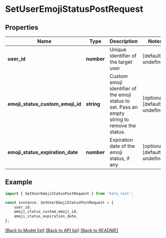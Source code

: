 # SetUserEmojiStatusPostRequest


## Properties

Name | Type | Description | Notes
------------ | ------------- | ------------- | -------------
**user_id** | **number** | Unique identifier of the target user | [default to undefined]
**emoji_status_custom_emoji_id** | **string** | Custom emoji identifier of the emoji status to set. Pass an empty string to remove the status. | [optional] [default to undefined]
**emoji_status_expiration_date** | **number** | Expiration date of the emoji status, if any | [optional] [default to undefined]

## Example

```typescript
import { SetUserEmojiStatusPostRequest } from 'tele_rest';

const instance: SetUserEmojiStatusPostRequest = {
    user_id,
    emoji_status_custom_emoji_id,
    emoji_status_expiration_date,
};
```

[[Back to Model list]](../README.md#documentation-for-models) [[Back to API list]](../README.md#documentation-for-api-endpoints) [[Back to README]](../README.md)
